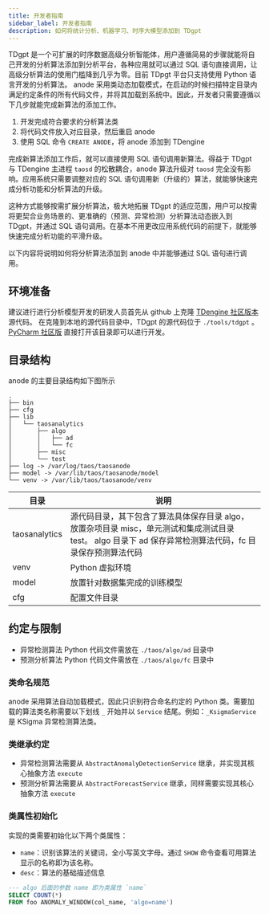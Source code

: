 ```yaml
---
title: 开发者指南
sidebar_label: 开发者指南
description: 如何将统计分析、机器学习、时序大模型添加到 TDgpt
---
```


TDgpt 是一个可扩展的时序数据高级分析智能体，用户遵循简易的步骤就能将自己开发的分析算法添加到分析平台，各种应用就可以通过 SQL 语句直接调用，让高级分析算法的使用门槛降到几乎为零。目前 TDpgt 平台只支持使用 Python 语言开发的分析算法。
anode 采用类动态加载模式，在启动的时候扫描特定目录内满足约定条件的所有代码文件，并将其加载到系统中。因此，开发者只需要遵循以下几步就能完成新算法的添加工作。

1. 开发完成符合要求的分析算法类
2. 将代码文件放入对应目录，然后重启 anode
3. 使用 SQL 命令 `CREATE ANODE`，将 anode 添加到 TDengine

完成新算法添加工作后，就可以直接使用 SQL 语句调用新算法。得益于 TDgpt 与 TDengine 主进程 `taosd` 的松散耦合，anode 算法升级对 `taosd` 完全没有影响。应用系统只需要调整对应的 SQL 语句调用新（升级的）算法，就能够快速完成分析功能和分析算法的升级。

这种方式能够按需扩展分析算法，极大地拓展 TDgpt 的适应范围，用户可以按需将更契合业务场景的、更准确的（预测、异常检测）分析算法动态嵌入到 TDgpt，并通过 SQL 语句调用。在基本不用更改应用系统代码的前提下，就能够快速完成分析功能的平滑升级。

以下内容将说明如何将分析算法添加到 anode 中并能够通过 SQL 语句进行调用。

## 环境准备

建议进行进行分析模型开发的研发人员首先从 github 上克隆 [TDengine 社区版本](https://github.com/taosdata/tdengine) 源代码。
在克隆到本地的源代码目录中，TDgpt 的源代码位于 `./tools/tdgpt` 。[PyCharm 社区版](https://www.jetbrains.com/pycharm/download)
直接打开该目录即可以进行开发。

## 目录结构

anode 的主要目录结构如下图所示

```text
.
├── bin
├── cfg
├── lib
│   └── taosanalytics
│       ├── algo
│       │   ├── ad
│       │   └── fc
│       ├── misc
│       └── test
├── log -> /var/log/taos/taosanode
├── model -> /var/lib/taos/taosanode/model
└── venv -> /var/lib/taos/taosanode/venv
```

| 目录            | 说明                                                                                          |
|---------------|---------------------------------------------------------------------------------------------|
| taosanalytics | 源代码目录，其下包含了算法具体保存目录 algo，放置杂项目录 misc，单元测试和集成测试目录 test。 algo 目录下 ad 保存异常检测算法代码，fc 目录保存预测算法代码 |
| venv          | Python 虚拟环境                                                                                 |
| model         | 放置针对数据集完成的训练模型                                                                              |
| cfg           | 配置文件目录                                                                                      |

## 约定与限制

- 异常检测算法 Python 代码文件需放在 `./taos/algo/ad` 目录中
- 预测分析算法 Python 代码文件需放在 `./taos/algo/fc` 目录中

### 类命名规范

anode 采用算法自动加载模式，因此只识别符合命名约定的 Python 类。需要加载的算法类名称需要以下划线 `_` 开始并以 `Service` 结尾。例如：`_KsigmaService` 是 KSigma 异常检测算法类。

### 类继承约定

- 异常检测算法需要从 `AbstractAnomalyDetectionService` 继承，并实现其核心抽象方法 `execute`
- 预测分析算法需要从 `AbstractForecastService` 继承，同样需要实现其核心抽象方法 `execute`

### 类属性初始化

实现的类需要初始化以下两个类属性：

- `name`：识别该算法的关键词，全小写英文字母。通过 `SHOW` 命令查看可用算法显示的名称即为该名称。
- `desc`：算法的基础描述信息

```SQL
--- algo 后面的参数 name 即为类属性 `name`
SELECT COUNT(*)
FROM foo ANOMALY_WINDOW(col_name, 'algo=name')
```

